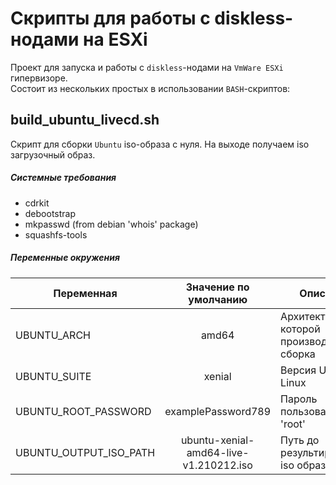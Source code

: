 # Скрипты для работы с diskless-нодами на ESXi

Проект для запуска и работы с `diskless`-нодами на `VmWare ESXi` гипервизоре. \
Состоит из нескольких простых в использовании `BASH`-скриптов:

## build_ubuntu_livecd.sh

Скрипт для сборки `Ubuntu` iso-образа с нуля. На выходе получаем iso загрузочный образ.

##### Системные требования

* cdrkit
* debootstrap
* mkpasswd (from debian 'whois' package)
* squashfs-tools

##### Переменные окружения

|Переменная|Значение по умолчанию|Описание|
|---|:-:|---|
|UBUNTU_ARCH|amd64|Архитектура для которой производится сборка|
|UBUNTU_SUITE|xenial|Версия Ubuntu Linux|
|UBUNTU_ROOT_PASSWORD|examplePassword789|Пароль пользователя 'root'|
|UBUNTU_OUTPUT_ISO_PATH|ubuntu-xenial-amd64-live-v1.210212.iso|Путь до результирующего iso образа|
